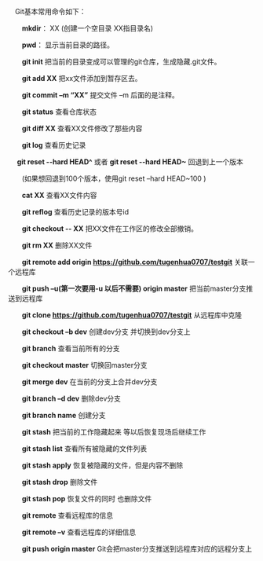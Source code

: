 　Git基本常用命令如下：

　　**mkdir**：         XX (创建一个空目录 XX指目录名)

　　**pwd**：          显示当前目录的路径。

　　**git init**          把当前的目录变成可以管理的git仓库，生成隐藏.git文件。

　　**git add XX**       把xx文件添加到暂存区去。

　　**git commit –m “XX”**  提交文件 –m 后面的是注释。

　　**git status**        查看仓库状态

　　**git diff  XX**      查看XX文件修改了那些内容

　　**git log**          查看历史记录

　	**git reset  --hard HEAD^** 或者 **git reset  --hard HEAD~** 回退到上一个版本

　　(如果想回退到100个版本，使用git reset –hard HEAD~100 )

　　**cat XX**         查看XX文件内容

　　**git reflog**       查看历史记录的版本号id

　　**git checkout -- XX**  把XX文件在工作区的修改全部撤销。

　　**git rm XX**          删除XX文件

　　**git remote add origin https://github.com/tugenhua0707/testgit** 关联一个远程库

　　**git push –u(第一次要用-u 以后不需要) origin master** 把当前master分支推送到远程库

　　**git clone https://github.com/tugenhua0707/testgit**  从远程库中克隆

　　**git checkout –b dev**  创建dev分支 并切换到dev分支上

　　**git branch**  查看当前所有的分支

　　**git checkout master** 切换回master分支

　　**git merge dev**    在当前的分支上合并dev分支

　　**git branch –d dev** 删除dev分支

　　**git branch name**  创建分支

　　**git stash** 把当前的工作隐藏起来 等以后恢复现场后继续工作

　　**git stash list** 查看所有被隐藏的文件列表

　　**git stash apply** 恢复被隐藏的文件，但是内容不删除

　　**git stash drop** 删除文件

　　**git stash pop** 恢复文件的同时 也删除文件

　　**git remote** 查看远程库的信息

　　**git remote –v** 查看远程库的详细信息

　　**git push origin master**  Git会把master分支推送到远程库对应的远程分支上